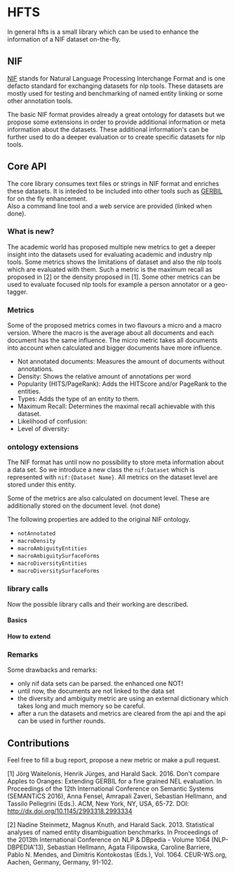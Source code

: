 # HFTS

In general hfts is a small library which can be used to enhance the
information of a NIF dataset on-the-fly.

## NIF

[NIF](http://persistence.uni-leipzig.org/nlp2rdf)
stands for Natural Language Processing Interchange Format and is one defacto
standard for exchanging datasets for nlp tools. These datasets are mostly used for 
testing and benchmarking of named entity linking or some other annotation tools.

The basic NIF format provides already a great ontology for datasets but we propose some
extensions in order to provide additional information or meta information about the datasets.
These additional information's can be further used to do a deeper evaluation
or to create specific datasets for nlp tools.

## Core API

The core library consumes text files or strings in NIF format and
enriches these datasets. It is inteded to be included into other tools
such as [GERBIL](gerbil.aksw.org) for on the fly enhancement.  
Also a command line tool and a web service are provided (linked when done).

### What is new?

The academic world has proposed multiple new metrics to get a deeper
insight into the datasets used for evaluating academic and industry nlp tools.
Some metrics shows the limitations of dataset and also the nlp tools which are evaluated
with them. Such a metric is the maximum recall as proposed in [2] or the density proposed in [1].
Some other metrics can be used to evaluate focused nlp tools for example a person annotator or
a geo-tagger.

### Metrics

Some of the proposed metrics comes in two flavours a micro and a macro version.
Where the macro is the average about all documents and each document has the same influence.
The micro metric takes all documents into account when calculated and bigger documents
have more influence.

* Not annotated documents: Measures the amount of documents without annotations.
* Density: Shows the relative amount of annotations per word
* Popularity (HITS/PageRank): Adds the HITScore and/or PageRank to the entities.
* Types: Adds the type of an entity to them.
* Maximum Recall: Determines the maximal recall achievable with this dataset.
* Likelihood of confusion: 
* Level of diversity:

### ontology extensions

The NIF format has until now no possibility to store meta information about a data set.
So we introduce a new class the `nif:Dataset` which is represented with `nif:{Dataset Name}`.
All metrics on the dataset level are stored under this entity.

Some of the metrics are also calculated on document level. These are additionally stored
on the document level. (not done)

The following properties are added to the original NIF ontology.

* `notAnnotated`
* `macroDensity`
* `macroAmbiguityEntities`
* `macroAmbiguitySurfaceForms`
* `macroDiversityEntities`
* `macroDiversitySurfaceForms`

### library calls

Now the possible library calls and their working are described.

#### Basics


#### How to extend


### Remarks

Some drawbacks and remarks:

* only nif data sets can be parsed. the enhanced one NOT!
* until now, the documents are not linked to the data set
* the diversity and ambiguity metric are using an external dictionary
 which takes long and much memory so be careful.
* after a run the datasets and metrics are cleared from the api and
 the api can be used in further rounds.


## Contributions

Feel free to fill a bug report, propose a new metric or 
make a pull request.



[1] Jörg Waitelonis, Henrik Jürges, and Harald Sack. 2016. Don't compare Apples to Oranges: Extending GERBIL for a fine grained NEL evaluation. In Proceedings of the 12th International Conference on Semantic Systems (SEMANTiCS 2016), Anna Fensel, Amrapali Zaveri, Sebastian Hellmann, and Tassilo Pellegrini (Eds.). ACM, New York, NY, USA, 65-72. DOI: http://dx.doi.org/10.1145/2993318.2993334

[2] Nadine Steinmetz, Magnus Knuth, and Harald Sack. 2013. Statistical analyses of named entity disambiguation benchmarks. In Proceedings of the 2013th International Conference on NLP & DBpedia - Volume 1064 (NLP-DBPEDIA'13), Sebastian Hellmann, Agata Filipowska, Caroline Barriere, Pablo N. Mendes, and Dimitris Kontokostas (Eds.), Vol. 1064. CEUR-WS.org, Aachen, Germany, Germany, 91-102.